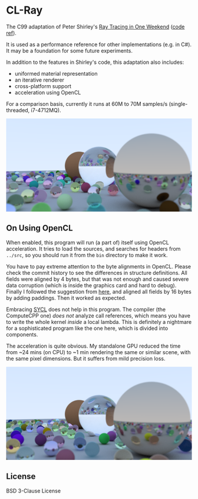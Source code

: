 # CL-Ray

The C99 adaptation of Peter Shirley's [Ray Tracing in One Weekend](http://www.realtimerendering.com/raytracing/Ray%20Tracing%20in%20a%20Weekend.pdf) ([code ref](https://github.com/petershirley/raytracinginoneweekend)).

It is used as a performance reference for other implementations (e.g. in C#). It may be a foundation for some future experiments.

In addition to the features in Shirley's code, this adaptation also includes:

- uniformed material representation
- an iterative renderer
- cross-platform support
- acceleration using OpenCL

For a comparison basis, currently it runs at 60M to 70M samples/s (single-threaded, i7-4712MQ).

![Example (Feb 18, 2019)](media/out-20190218.png)

## On Using OpenCL

When enabled, this program will run (a part of) itself using OpenCL acceleration.
It tries to load the sources, and searches for headers from `../src`, so you should run it from the `bin` directory to make it work.

You have to pay extreme attention to the byte alignments in OpenCL.
Please check the commit history to see the differences in structure definitions.
All fields were aligned by 4 bytes, but that was not enough and caused severe data corruption (which is inside the graphics card and hard to debug).
Finally I followed the suggestion from [here](https://stackoverflow.com/a/17374931), and aligned all fields by 16 bytes by adding paddings. Then it worked as expected.

Embracing [SYCL](https://www.khronos.org/sycl/) does not help in this program.
The compiler (the ComputeCPP one) *does not* analyze call references, which means you have to write the whole kernel *inside* a local lambda.
This is definitely a nightmare for a sophisticated program like the one here, which is divided into components.

The acceleration is quite obvious. My standalone GPU reduced the time from ~24 mins (on CPU) to ~1 min rendering the same or similar scene, with the same pixel dimensions.
But it suffers from mild precision loss.

![Example (Feb 27, 2019)](media/out-20190227.png)

## License

BSD 3-Clause License
